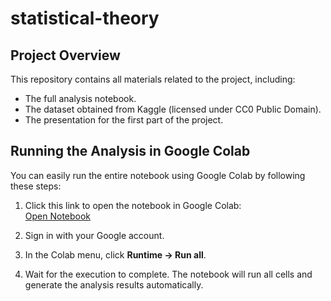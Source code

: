 # statistical-theory
## Project Overview

This repository contains all materials related to the project, including:

- The full analysis notebook.
- The dataset obtained from Kaggle (licensed under CC0 Public Domain).
- The presentation for the first part of the project.

## Running the Analysis in Google Colab

You can easily run the entire notebook using Google Colab by following these steps:

1. Click this link to open the notebook in Google Colab:  
   [Open Notebook](https://colab.research.google.com/github/yahelfrankel/statistical_theory/blob/main/statistical_theory_notebook.ipynb)

2. Sign in with your Google account.

3. In the Colab menu, click **Runtime → Run all**.

4. Wait for the execution to complete. The notebook will run all cells and generate the analysis results automatically.
